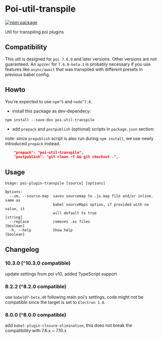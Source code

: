 # Poi-util-transpile


[![npm package][npm-badge]][npm]

Util for transpiling poi plugins

## Compatibility

This util is designed for `poi 7.6.0` and later versions. Other versions are not guaranteed. An `apiVer` for `7.6.0-beta.1` is probably necessary if you use features like `async/await` that was transpiled with different presets in previous babel config.

## Howto

You're expected to use `npm^5` and `node^7.6`.

- install this package as dev-dependecy:

```shell
npm install --save-dev poi-util-transpile
```
- add `prepack` and `postpublish` (optional) scripts in `package.json` section:

note: since `prepublish` script is also run during `npm install`, we use newly introduced `prepack` instead.

```json
    "prepack": "poi-util-transpile",
    "postpublish": "git clean -f && git checkout .",
```

## Usage

```
Usage: poi-plugin-transpile [source] [options]

Options:
  --sm, --source-map  saves sourcemap to .js.map file and/or inline. same as
                      babel sourceMaps option, if provided with no value, it
                      will default to true                              [string]
  --replace           removes .es files                                [boolean]
  -h, --help          Show help                                        [boolean]
```

## Changelog
### 10.3.0 (^10.3.0 compatible)
update settings from poi v10, added TypeScript support

### 8.2.2 (^8.2.0 compatible)
use `babel@7-beta.40` following main poi's settings, code might not be compatible since the target is set to `Electron 1.8`.

### 8.0.0 (^8.0.0 compatible)
add `babel-plugin-closure-elimination`, this does not break the compatibility with 7.6.x ~ 7.10.x

[npm-badge]: https://img.shields.io/npm/v/poi-util-transpile.svg?style=flat-square
[npm]: https://www.npmjs.org/package/poi-util-transpile
